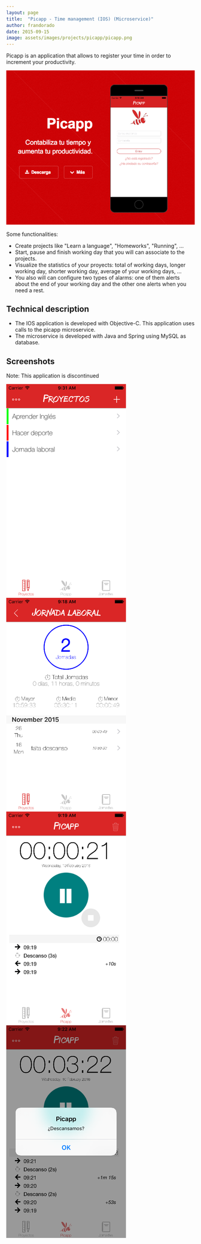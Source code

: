 ```yaml
---
layout: page
title:  "Picapp - Time management (IOS) (Microservice)"
author: frandorado
date: 2015-09-15
image: assets/images/projects/picapp/picapp.png
---
```


Picapp is an application that allows to register your time in order to increment your productivity.

![Picapp](/assets/images/projects/picapp/picapp.png "Picapp")

Some functionalities:

* Create projects like "Learn a language", "Homeworks", "Running", ...
* Start, pause and finish working day that you will can associate to the projects.
* Visualize the statistics of your proyects: total of working days, longer working day, shorter working day, average of your working days, ...
* You also will can configure two types of alarms: one of them alerts about the end of your working day and the other one alerts when you need a rest.

## Technical description

* The IOS application is developed with Objective-C. This application uses calls to the picapp microservice.
* The microservice is developed with Java and Spring using MySQL as database.

## Screenshots

>
Note: This application is discontinued
>

![alt text](/assets/images/projects/picapp/projects.png "Projects")
![alt text](/assets/images/projects/picapp/statistics.png "Statistics")
![alt text](/assets/images/projects/picapp/workdays.png "Working days")
![alt text](/assets/images/projects/picapp/notifications.png "Notifications")

